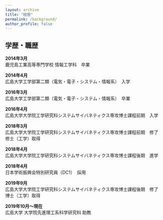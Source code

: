 ```yaml
---
layout: archive
title: "経歴"
permalink: /background/
author_profile: false
---
```


## 学歴・職歴

**2014年3月**<br>
鹿児島工業高等専門学校 情報工学科　卒業

**2014年4月**<br>
広島大学工学部第二類（電気・電子・システム・情報系）　入学

**2016年3月**<br>
広島大学工学部第二類（電気・電子・システム・情報系）　卒業

**2016年4月**<br>
広島大学大学院工学研究科システムサイバネティクス専攻博士課程前期　入学

**2018年3月**<br>
広島大学大学院工学研究科システムサイバネティクス専攻博士課程前期　修了<br>修士（工学）取得

**2018年4月**<br>
広島大学大学院工学研究科システムサイバネティクス専攻博士課程後期　進学

**2018年4月**<br>
日本学術振興会特別研究員（DC1）　採用

**2019年9月**<br>
広島大学大学院工学研究科システムサイバネティクス専攻博士課程後期　修了<br>博士（工学）取得

**2019年10月〜現在**<br>
広島大学 大学院先進理工系科学研究科 助教